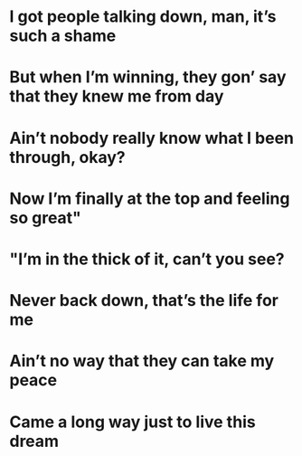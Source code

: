 # I got people talking down, man, it’s such a shame
# But when I’m winning, they gon’ say that they knew me from day
# Ain’t nobody really know what I been through, okay?
# Now I’m finally at the top and feeling so great"

# "I’m in the thick of it, can’t you see?
# Never back down, that’s the life for me
# Ain’t no way that they can take my peace
# Came a long way just to live this dream